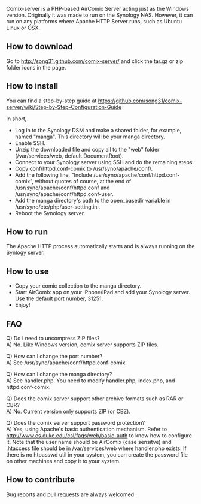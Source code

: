 Comix-server is a PHP-based AirComix Server acting just as the Windows
version.  Originally it was made to run on the Synology NAS.  However,
it can run on any platforms where Apache HTTP Server runs, such as
Ubuntu Linux or OSX.


## How to download

Go to http://song31.github.com/comix-server/ and click the tar.gz or
zip folder icons in the page.


## How to install

You can find a step-by-step guide at 
https://github.com/song31/comix-server/wiki/Step-by-Step-Configuration-Guide  

In short,
- Log in to the Synology DSM and make a shared folder, for example, named
  "manga". This directory will be your manga directory.
- Enable SSH.
- Unzip the downloaded file and copy all to the "web" folder (/var/services/web, default DocumentRoot).
- Connect to your Synology server using SSH and do the remaining steps.
- Copy conf/httpd.conf-comix to /usr/syno/apache/conf/.
- Add the following line, "Include /usr/syno/apache/conf/httpd.conf-comix", 
  without quotes of course, at the end of /usr/syno/apache/conf/httpd.conf and 
  /usr/syno/apache/conf/httpd.conf-user. 
- Add the manga directory's path to the open_basedir variable in
  /usr/syno/etc/php/user-setting.ini.
- Reboot the Synology server.


## How to run

The Apache HTTP process automatically starts and is always running on the Synlogy server.


## How to use

- Copy your comic collection to the manga directory.
- Start AirComix app on your iPhone/iPad and add your Synology server. 
  Use the default port number, 31251.
- Enjoy!


## FAQ

Q) Do I need to uncompress ZIP files?  
A) No. Like Windows version, comix server supports ZIP files.

Q) How can I change the port number?  
A) See /usr/syno/apache/conf/httpd.conf-comix.

Q) How can I change the manga directory?  
A) See handler.php. You need to modify handler.php, index.php, and
   httpd.conf-comix.

Q) Does the comix server support other archive formats such as RAR or CBR?  
A) No. Current version only supports ZIP (or CBZ).

Q) Does the comix server support password protection?  
A) Yes, using Apache's basic authentication mechanism. Refer to
   http://www.cs.duke.edu/csl/faqs/web/basic-auth to know how to
   configure it. Note that the user name should be AirComix (case
   sensitve) and .htaccess file should be in /var/services/web where
   handler.php exists. If there is no htpasswd util in your system, you can
   create the password file on other machines and copy it to
   your system.


## How to contribute

Bug reports and pull requests are always welcomed.

